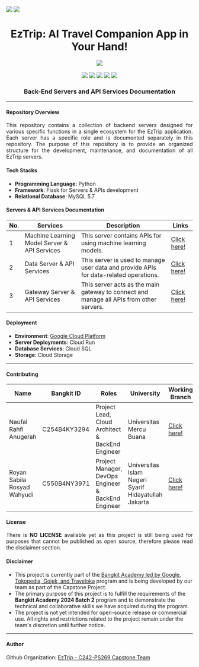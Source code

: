 <div align=justify>
  <img src="https://img.shields.io/badge/EzTrip-3DDC84?style=for-the-badge"/>
  <img src="https://img.shields.io/badge/markdown-%23000000.svg?style=for-the-badge&logo=markdown&logoColor=white"/>
</div>

<div align=center>
  <h1>EzTrip: AI Travel Companion App in Your Hand!</h1>
  <img src="https://github.com/user-attachments/assets/e5b0cbc4-ed88-47a1-8dc7-b686dc65533b"/>
</div>
<br>
<div align=center>
    <img src="https://img.shields.io/badge/Python-3670A0?&logo=python&logoColor=ffdd54"/>
    <img src="https://img.shields.io/badge/Flask-%23000.svg?&logo=flask&logoColor=white"/>
    <img src="https://img.shields.io/badge/Docker-%230db7ed.svg?&logo=docker&logoColor=white"/>
    <img src="https://img.shields.io/badge/Google_Cloud-%234285F4.svg?&logo=google-cloud&logoColor=white"/>
    <img src="https://img.shields.io/badge/MySQL-4479A1.svg?&logo=mysql&logoColor=white"/>
    <h3>Back-End Servers and API Services Documentation</h3>
</div>

---

#### Repository Overview

<p align=justify>
This repository contains a collection of backend servers designed for various specific functions in a single ecosystem for the EzTrip application. 
Each server has a specific role and is documented separately in this repository. The purpose of this repository is to provide an organized 
structure for the development, maintenance, and documentation of all EzTrip servers.
</p>

#### Tech Stacks

- **Programming Language**: Python
- **Framework**: Flask for Servers & APIs development
- **Relational Database**: MySQL 5.7

#### Servers & API Services Documentation

<center>

|No. | Services | Description | Links |
|---|---|---|---|
| 1 | Machine Learning Model Server & API Services | This server contains APIs for using machine learning models. | [Click here!](https://github.com/C242-PS269/eztrip-cloud/tree/main/server-model) |
| 2 | Data Server & API Services | This server is used to manage user data and provide APIs for data-related operations. | [Click here!](https://github.com/C242-PS269/eztrip-cloud/tree/main/server-data) |
| 3 | Gateway Server & API Services | This server acts as the main gateway to connect and manage all APIs from other servers. | [Click here!](https://github.com/C242-PS269/eztrip-cloud/tree/main/server-gateway) |

</center>

#### Deployment

- **Environment**: [Google Cloud Platform](https://cloud.google.com)
- **Server Deployments**: Cloud Run
- **Database Services**: Cloud SQL
- **Storage**: Cloud Storage

---

#### Contributing

<div align=center>

| Name  | Bangkit ID | Roles | University | Working Branch |
|---|---|---|---|---|
| Naufal Rahfi Anugerah | C254B4KY3294 | Project Lead, Cloud Architect & BackEnd Engineer | Universitas Mercu Buana | [Click here!](https://github.com/C242-PS269/eztrip-cloud/tree/cloud-branch-1) |
| Royan Sabila Rosyad Wahyudi | C550B4NY3971 | Project Manager, DevOps Engineer & BackEnd Engineer | Universitas Islam Negeri Syarif Hidayatullah Jakarta | [Click here!](https://github.com/C242-PS269/eztrip-cloud/tree/cloud-branch-2) | 

</div>

#### License

<p align=justify>
There is <b>NO LICENSE</b> available yet as this project is still being used for purposes that cannot be published as open source, therefore please read the disclaimer section.
</p>

#### Disclaimer

- This project is currently part of the <a href="https://www.dicoding.com/programs/bangkit">Bangkit Academy led by Google, Tokopedia, Gojek, and Traveloka</a> program and is being developed by our team as part of the Capstone Project.
- The primary purpose of this project is to fulfill the requirements of the <b>Bangkit Academy 2024 Batch 2</b> program and to demonstrate the technical and collaborative skills we have acquired during the program.
- The project is not yet intended for open-source release or commercial use. All rights and restrictions related to the project remain under the team's discretion until further notice.

---

#### Author

Github Organization: [EzTrip - C242-PS269 Capstone Team](https://github.com/C242-PS269)
